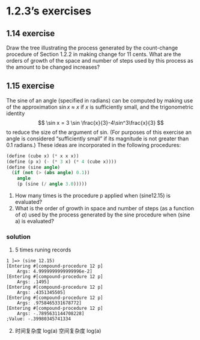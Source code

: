 # 1.2.3’s exercises

## 1.14 exercise

Draw the tree illustrating the process generated by the count-change procedure of Section 1.2.2 in making change for 11 cents. What are the orders of growth of the space and number of steps used by this process as the amount to be changed increases?



## 1.15 exercise

The sine of an angle (specified in radians) can be computed by making use of the approximation $\sin x$ $\approx$  $x$ if *x* is sufficiently small, and the trigonometric identity
$$
\sin x = 3 \sin \frac{x}{3}-4\sin^3\frac{x}{3}
$$
to reduce the size of the argument of sin. (For purposes of this exercise an angle is considered “sufficiently small” if its magnitude is not greater than 0.1 radians.) These ideas are incorporated in the following procedures:

```scheme
(define (cube x) (* x x x))
(define (p x) (- (* 3 x) (* 4 (cube x))))
(define (sine angle) 
  (if (not (> (abs angle) 0.1))
	angle
	(p (sine (/ angle 3.0)))))
```

1.  How many times is the procedure p applied when (sine12.15) is evaluated?
2.  What is the order of growth in space and number of steps (as a function of *a*) used by the process generated by the sine procedure when (sine a) is evaluated?

### solution
1. 5 times
runing records 

```
1 ]=> (sine 12.15)
[Entering #[compound-procedure 12 p]
    Args: 4.9999999999999996e-2]
[Entering #[compound-procedure 12 p]
    Args: .1495]
[Entering #[compound-procedure 12 p]
    Args: .4351345505]
[Entering #[compound-procedure 12 p]
    Args: .9758465331678772]
[Entering #[compound-procedure 12 p]
    Args: -.7895631144708228]
;Value: -.39980345741334
```
2. 时间复杂度 log(a) 空间复杂度 log(a)